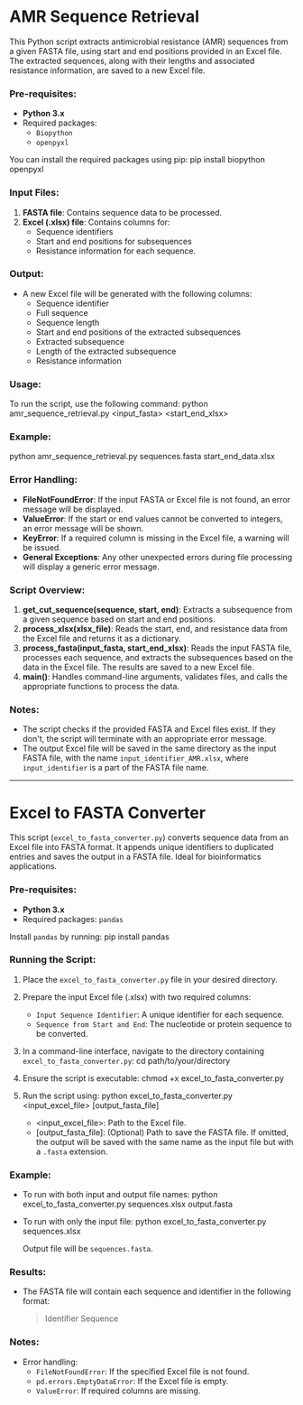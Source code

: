 # AMR Sequence Retrieval

This Python script extracts antimicrobial resistance (AMR) sequences from a given FASTA file, using start and end positions provided in an Excel file. The extracted sequences, along with their lengths and associated resistance information, are saved to a new Excel file.

### Pre-requisites:
- **Python 3.x**
- Required packages:
  - `Biopython`
  - `openpyxl`

You can install the required packages using pip:
pip install biopython openpyxl

### Input Files:
1. **FASTA file**: Contains sequence data to be processed.
2. **Excel (.xlsx) file**: Contains columns for:
   - Sequence identifiers
   - Start and end positions for subsequences
   - Resistance information for each sequence.

### Output:
- A new Excel file will be generated with the following columns:
  - Sequence identifier
  - Full sequence
  - Sequence length
  - Start and end positions of the extracted subsequences
  - Extracted subsequence
  - Length of the extracted subsequence
  - Resistance information

### Usage:
To run the script, use the following command:
python amr_sequence_retrieval.py <input_fasta> <start_end_xlsx>

### Example:
python amr_sequence_retrieval.py sequences.fasta start_end_data.xlsx

### Error Handling:
- **FileNotFoundError**: If the input FASTA or Excel file is not found, an error message will be displayed.
- **ValueError**: If the start or end values cannot be converted to integers, an error message will be shown.
- **KeyError**: If a required column is missing in the Excel file, a warning will be issued.
- **General Exceptions**: Any other unexpected errors during file processing will display a generic error message.

### Script Overview:
1. **get_cut_sequence(sequence, start, end)**: Extracts a subsequence from a given sequence based on start and end positions.
2. **process_xlsx(xlsx_file)**: Reads the start, end, and resistance data from the Excel file and returns it as a dictionary.
3. **process_fasta(input_fasta, start_end_xlsx)**: Reads the input FASTA file, processes each sequence, and extracts the subsequences based on the data in the Excel file. The results are saved to a new Excel file.
4. **main()**: Handles command-line arguments, validates files, and calls the appropriate functions to process the data.

### Notes:
- The script checks if the provided FASTA and Excel files exist. If they don't, the script will terminate with an appropriate error message.
- The output Excel file will be saved in the same directory as the input FASTA file, with the name `input_identifier_AMR.xlsx`, where `input_identifier` is a part of the FASTA file name.

-----------------------------------------------------------------------------------------------------------------------------------------------------------------------------
# Excel to FASTA Converter

This script (`excel_to_fasta_converter.py`) converts sequence data from an Excel file into FASTA format. It appends unique identifiers to duplicated entries and saves the output in a FASTA file. Ideal for bioinformatics applications.

### Pre-requisites:
- **Python 3.x**
- Required packages: `pandas`
  
Install `pandas` by running:
pip install pandas

### Running the Script:
1. Place the `excel_to_fasta_converter.py` file in your desired directory.

2. Prepare the input Excel file (.xlsx) with two required columns:
   - `Input Sequence Identifier`: A unique identifier for each sequence.
   - `Sequence from Start and End`: The nucleotide or protein sequence to be converted.

3. In a command-line interface, navigate to the directory containing `excel_to_fasta_converter.py`:
   cd path/to/your/directory

4. Ensure the script is executable:
   chmod +x excel_to_fasta_converter.py
  
5. Run the script using:
   python excel_to_fasta_converter.py <input_excel_file> [output_fasta_file]
 
   - <input_excel_file>: Path to the Excel file.
   - [output_fasta_file]: (Optional) Path to save the FASTA file. If omitted, the output will be saved with the same name as the input file but with a `.fasta` extension.

### Example:
- To run with both input and output file names:
  python excel_to_fasta_converter.py sequences.xlsx output.fasta

- To run with only the input file:
  python excel_to_fasta_converter.py sequences.xlsx

  Output file will be `sequences.fasta`.

### Results:
- The FASTA file will contain each sequence and identifier in the following format:

  > Identifier
  Sequence

### Notes:
- Error handling:
  - `FileNotFoundError`: If the specified Excel file is not found.
  - `pd.errors.EmptyDataError`: If the Excel file is empty.
  - `ValueError`: If required columns are missing.






